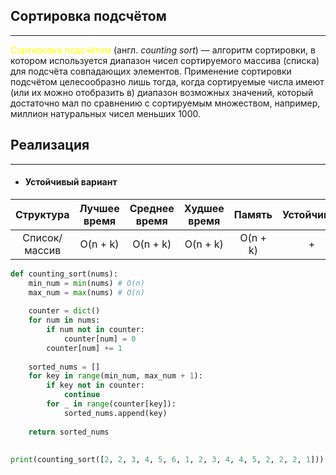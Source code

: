 Сортировка подсчётом
--------------------
***
<span style="color:yellow">Сортировка подсчётом</span> (англ. _counting sort_) — алгоритм 
сортировки, в котором используется диапазон чисел 
сортируемого массива (списка) для подсчёта совпадающих 
элементов. Применение сортировки подсчётом целесообразно 
лишь тогда, когда сортируемые числа имеют (или их можно 
отобразить в) диапазон возможных значений, который 
достаточно мал по сравнению с сортируемым множеством, 
например, миллион натуральных чисел меньших 1000.



Реализация
----------
***
* #### Устойчивый вариант

|Структура       |Лучшее время|Среднее время|Худшее время|Память   |Устойчивая|
|:--------------:|:----------:|:-----------:|:----------:|:-------:|:--------:|
|Список/массив   |O(n + k)    |O(n + k)     |O(n + k)    |O(n + k) |+         |


```python
def counting_sort(nums):
    min_num = min(nums) # O(n)
    max_num = max(nums) # O(n)
    
    counter = dict()
    for num in nums:
        if num not in counter:
            counter[num] = 0
        counter[num] += 1
        
    sorted_nums = []
    for key in range(min_num, max_num + 1):
        if key not in counter:
            continue
        for _ in range(counter[key]):
            sorted_nums.append(key)
    
    return sorted_nums
    
    
print(counting_sort([2, 2, 3, 4, 5, 6, 1, 2, 3, 4, 4, 5, 2, 2, 2, 1]))
```
